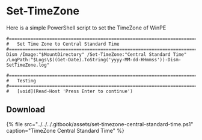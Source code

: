 # Set-TimeZone

Here is a simple PowerShell script to set the TimeZone of WinPE

```text
#======================================================================================
#	Set Time Zone to Central Standard Time
#======================================================================================
Dism /Image:"$MountDirectory" /Set-TimeZone:"Central Standard Time" /LogPath:"$Logs\$((Get-Date).ToString('yyyy-MM-dd-HHmmss'))-Dism-SetTimeZone.log"

#======================================================================================
#	Testing
#======================================================================================
#	[void](Read-Host 'Press Enter to continue')
```

## Download

{% file src="../../../.gitbook/assets/set-timezone-central-standard-time.ps1" caption="TimeZone Central Standard Time" %}

